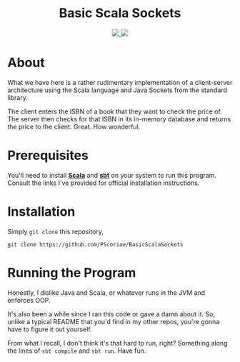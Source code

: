 <div align='center'>

# Basic Scala Sockets

<p>
  <a href="https://linkedin.com/in/pierreccesario">
    <img src="https://img.shields.io/badge/-LinkedIn-black.svg?style=for-the-badge&logo=linkedin&colorB=555">
  </a>
  
  <a href="https://github.com/PScoriae/BasicScalaSockets/blob/main/LICENSE.md">
    <img src="https://img.shields.io/badge/license-WTFPL-brightgreen?style=for-the-badge">
  </a>
</p>

</div>

# About

What we have here is a rather rudimentary implementation of a client-server architecture using the Scala language and Java Sockets from the standard library.

The client enters the ISBN of a book that they want to check the price of. The server then checks for that ISBN in its in-memory database and returns the price to the client. Great. How wonderful.

# Prerequisites

You'll need to install [**Scala**](https://www.scala-lang.org) and [**sbt**](https://www.scala-sbt.org) on your system to run this program. Consult the links I've provided for official installation instructions.

# Installation

Simply `git clone` this repository,

    git clone https://github.com/PScoriae/BasicScalaSockets

# Running the Program

Honestly, I dislike Java and Scala, or whatever runs in the JVM and enforces OOP.

It's also been a while since I ran this code or gave a damn about it. So, unlike a typical README that you'd find in my other repos, you're gonna have to figure it out yourself.

From what I recall, I don't think it's that hard to run, right? Something along the lines of `sbt compile` and `sbt run`. Have fun.
